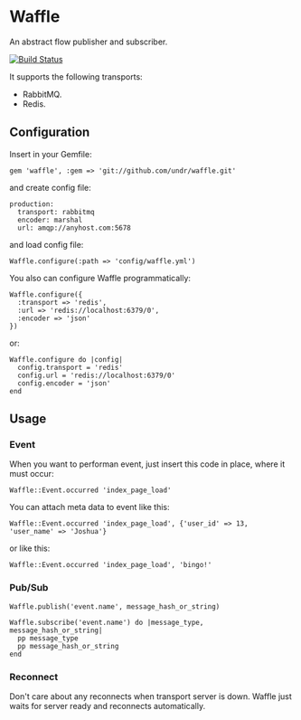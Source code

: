 # Waffle

An abstract flow publisher and subscriber.

[![Build Status](https://secure.travis-ci.org/undr/waffle.png?branch=master)](http://travis-ci.org/undr/waffle)

It supports the following transports: 

- RabbitMQ.
- Redis. 

## Configuration

Insert in your Gemfile:

    gem 'waffle', :gem => 'git://github.com/undr/waffle.git'

and create config file:

    production:
      transport: rabbitmq
      encoder: marshal
      url: amqp://anyhost.com:5678

and load config file:

    Waffle.configure(:path => 'config/waffle.yml')

You also can configure Waffle programmatically:

    Waffle.configure({
      :transport => 'redis',
      :url => 'redis://localhost:6379/0',
      :encoder => 'json'
    })

or:

    Waffle.configure do |config|
      config.transport = 'redis'
      config.url = 'redis://localhost:6379/0'
      config.encoder = 'json'
    end

## Usage

### Event 

When you want to performan event, just insert this code in place, where it must occur:

    Waffle::Event.occurred 'index_page_load'

You can attach meta data to event like this:

    Waffle::Event.occurred 'index_page_load', {'user_id' => 13, 'user_name' => 'Joshua'}

or like this:

    Waffle::Event.occurred 'index_page_load', 'bingo!'

### Pub/Sub

    Waffle.publish('event.name', message_hash_or_string)
    
    Waffle.subscribe('event.name') do |message_type, message_hash_or_string|
      pp message_type
      pp message_hash_or_string
    end

### Reconnect

Don't care about any reconnects when transport server is down. Waffle just waits for server ready and reconnects automatically.
